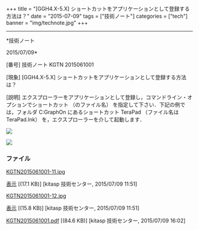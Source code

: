 ﻿+++
title = "[GGH4.X-5.X] ショートカットをアプリケーションとして登録する方法は？"
date = "2015-07-09"
tags = ["技術ノート"]
categories = ["tech"]
banner = "img/technote.jpg"
+++

-----------------------------------------------------------------------------------------------------------------------------

*技術ノート

2015/07/09*


[番号]
技術ノート KGTN 2015061001

[現象]
[GGH4.X-5.X] ショートカットをアプリケーションとして登録する方法は？

[説明]
エクスプローラーをアプリケーションとして登録し，コマンドライン・オプションでショートカット
（のファイル名） を指定して下さい．下記の例では，フォルダ C:GraphOn
にあるショートカット TeraPad （ファイル名は TeraPad.lnk）
を，エクスプローラーを介して起動します．

![](http://techreport.kitasp.net/attachments/download/2119/KGTN2015061001-11.jpg)

![](http://techreport.kitasp.net/attachments/download/2120/KGTN2015061001-12.jpg)


### ファイル

 
 


[KGTN2015061001-11.jpg](http://techreport.kitasp.net/attachments/download/2119/KGTN2015061001-11.jpg)

[表示](http://techreport.kitasp.net/attachments/2119/KGTN2015061001-11.jpg "表示")
 [(17.1 KB)] [kitasp 技術センター, 2015/07/09
11:51]

[KGTN2015061001-12.jpg](http://techreport.kitasp.net/attachments/download/2120/KGTN2015061001-12.jpg)

[表示](http://techreport.kitasp.net/attachments/2120/KGTN2015061001-12.jpg "表示")
 [(15.8 KB)] [kitasp 技術センター, 2015/07/09
11:51]

[KGTN2015061001.pdf](http://techreport.kitasp.net/attachments/download/2139/KGTN2015061001.pdf)
 [(84.6 KB)] [kitasp 技術センター, 2015/07/09
16:02]


 


 

